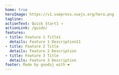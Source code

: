 ```yaml
---
home: true
heroImage: https://v1.vuepress.vuejs.org/hero.png
tagline: 
actionText: Quick Start1 →
actionLink: /guide/
features:
- title: Feature 1 Title1
  details: Feature 1 Description11
- title: Feature 2 Title
  details: Feature 2 Description
- title: Feature 3 Title
  details: Feature 3 Description
footer: Made by goodsj with ❤️
---
```

